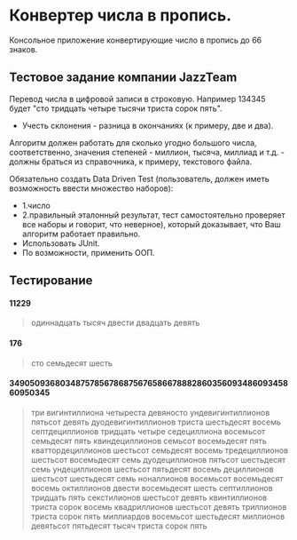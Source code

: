# Конвертер числа в пропись.
Консольное приложение конвертирующие число в пропись до 66 знаков.
## Тестовое задание компании JazzTeam
Перевод числа в цифровой записи в строковую. Например 134345 будет "сто тридцать четыре тысячи триста сорок пять". 
* Учесть склонения - разница в окончаниях (к примеру, две и два).

Алгоритм должен работать для сколько угодно большого числа, соответственно, значения степеней - миллион, тысяча, миллиад и т.д. - должны браться из справочника, к примеру, текстового файла.

Обязательно создать Data Driven Test (пользователь, должен иметь возможность ввести множество наборов):
* 1.число 
* 2.правильный эталонный результат, тест самостоятельно проверяет все наборы и говорит, что неверное), который доказывает, что Ваш алгоритм работает правильно. 
* Использовать JUnit.
* По возможности, применить ООП.
## Тестирование
#### 11229
> одиннадцать тысяч двести двадцать девять
#### 176
> сто семьдесят шесть
#### 3490509368034875785678687567658667888286035609348609345860950345
>три вигинтиллиона четыреста девяносто ундевигинтиллионов пятьсот девять дуодевигинтиллионов триста шестьдесят восемь септдециллионов тридцать четыре седециллиона восемьсот семьдесят пять квиндециллионов семьсот восемьдесят пять кваттордециллионов шестьсот семьдесят восемь тредециллионов шестьсот восемьдесят семь дуодециллионов пятьсот шестьдесят семь ундециллионов шестьсот пятьдесят восемь дециллионов шестьсот шестьдесят семь ноналлионов восемьсот восемьдесят восемь октиллионов двести восемьдесят шесть септиллионов тридцать пять секстилионов шестьсот девять квинтиллионов триста сорок восемь квадриллионов шестьсот девять триллионов триста сорок пять миллиардов восемьсот шестьдесят миллионов девятьсот пятьдесят тысяч триста сорок пять

